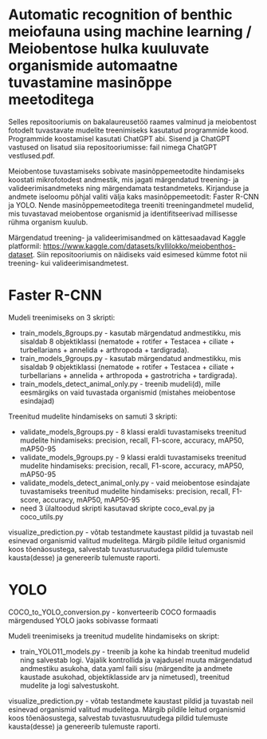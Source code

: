 # Automatic recognition of benthic meiofauna using machine learning / Meiobentose hulka kuuluvate organismide automaatne tuvastamine masinõppe meetoditega 

Selles repositooriumis on bakalaureusetöö raames valminud ja meiobentost fotodelt tuvastavate mudelite treenimiseks kasutatud programmide kood. Programmide koostamisel kasutati ChatGPT abi. Sisend ja ChatGPT vastused on lisatud siia repositooriumisse: fail nimega ChatGPT vestlused.pdf.

Meiobentose tuvastamiseks sobivate masinõppemeetodite hindamiseks koostati mikrofotodest andmestik, mis jagati märgendatud treening- ja valideerimisandmeteks ning märgendamata testandmeteks. Kirjanduse ja andmete iseloomu põhjal valiti välja kaks masinõppemeetodit: Faster R-CNN ja YOLO. Nende masinõppemeetoditega treeniti treeningandmetel mudelid, mis tuvastavad meiobentose organismid ja identifitseerivad millisesse rühma organism kuulub. 

Märgendatud treening- ja valideerimisandmed on kättesaadavad Kaggle platformil: https://www.kaggle.com/datasets/kyllilokko/meiobenthos-dataset. Siin repositooriumis on näidiseks vaid esimesed kümme fotot nii treening- kui valideerimisandmetest. 

# Faster R-CNN
Mudeli treenimiseks on 3 skripti: 
* train_models_8groups.py - kasutab märgendatud andmestikku, mis sisaldab 8 objektiklassi (nematode + rotifer + Testacea + ciliate + turbellarians + annelida + arthropoda +  tardigrada). 
* train_models_9groups.py - kasutab märgendatud andmestikku, mis sisaldab 9 objektiklassi (nematode + rotifer + Testacea + ciliate + turbellarians + annelida + arthropoda + gastrotricha + tardigrada). 
* train_models_detect_animal_only.py - treenib mudeli(d), mille eesmärgiks on vaid tuvastada organismid (mistahes meiobentose esindajad)

Treenitud mudelite hindamiseks on samuti 3 skripti:
* validate_models_8groups.py - 8 klassi eraldi tuvastamiseks treenitud mudelite hindamiseks: precision, recall, F1-score, accuracy, mAP50, mAP50-95
* validate_models_9groups.py - 9 klassi eraldi tuvastamiseks treenitud mudelite hindamiseks: precision, recall, F1-score, accuracy, mAP50, mAP50-95
* validate_models_detect_animal_only.py - vaid meiobentose esindajate tuvastamiseks treenitud mudelite hindamiseks: precision, recall, F1-score, accuracy, mAP50, mAP50-95
* need 3 ülaltoodud skripti kasutavad skripte coco_eval.py ja coco_utils.py

visualize_prediction.py - võtab testandmete kaustast pildid ja tuvastab neil esinevad organismid valitud mudelitega. Märgib pildile leitud organismid koos tõenäosustega, salvestab tuvastusruutudega pildid tulemuste kausta(desse) ja genereerib tulemuste raporti.

# YOLO
COCO_to_YOLO_conversion.py - konverteerib COCO formaadis märgendused YOLO jaoks sobivasse formaati
  
Mudeli treenimiseks ja treenitud mudelite hindamiseks on skript: 
* train_YOLO11_models.py - treenib ja kohe ka hindab treenitud mudelid ning salvestab logi. Vajalik kontrollida ja vajadusel muuta märgendatud andmestiku asukoha, data.yaml faili sisu (märgendite ja andmete kaustade asukohad, objektiklasside arv ja nimetused), treenitud mudelite ja logi salvestuskoht.

visualize_prediction.py - võtab testandmete kaustast pildid ja tuvastab neil esinevad organismid valitud mudelitega. Märgib pildile leitud organismid koos tõenäosustega, salvestab tuvastusruutudega pildid tulemuste kausta(desse) ja genereerib tulemuste raporti.

  
 
